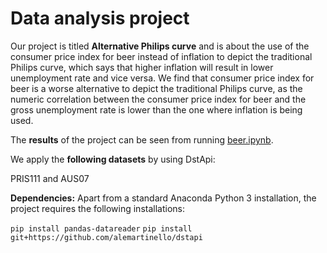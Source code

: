 # Data analysis project

Our project is titled **Alternative Philips curve** and is about the use of the consumer price index for beer instead of inflation to depict the traditional Philips curve, which says that higher inflation will result in lower unemployment rate and vice versa. We find that consumer price index for beer is a worse alternative to depict the traditional Philips curve, as the numeric correlation between the consumer price index for beer and the gross unemployment rate is lower than the one where inflation is being used. 

The **results** of the project can be seen from running [beer.ipynb](beer.ipynb).

We apply the **following datasets** by using DstApi:

PRIS111 and AUS07

**Dependencies:** Apart from a standard Anaconda Python 3 installation, the project requires the following installations:

`pip install pandas-datareader`
`pip install git+https://github.com/alemartinello/dstapi`

